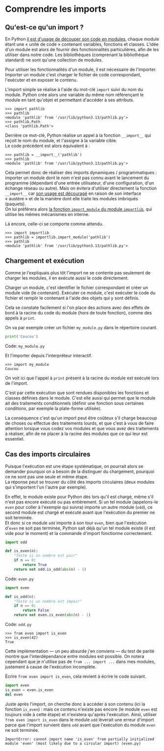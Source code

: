# Comprendre les imports

## Qu'est-ce qu'un import ?

En Python [il est d'usage de découper son code en modules](https://zestedesavoir.com/tutoriels/2514/un-zeste-de-python/6-entrees-sorties/1-modules/), chaque module étant une « unité de code » contenant variables, fonctions et classes.
L'idée d'un module est alors de fournir des fonctionnalités particulières, afin de les utiliser dans notre code.
Les bibliothèques (comprenant la bibliothèque standard) ne sont qu'une collection de modules.

Pour utiliser les fonctionnalités d'un module, il est nécessaire de l'importer.
Importer un module c'est charger le fichier de code correspondant, l'exécuter et en exposer le contenu.

L'import simple se réalise à l'aide du mot-clé `import` suivi du nom du module.
Python crée alors une variable du même nom référençant le module en tant qu'objet et permettant d'accéder à ses attributs.

```pycon
>>> import pathlib
>>> pathlib
<module 'pathlib' from '/usr/lib/python3.13/pathlib.py'>
>>> pathlib.Path
<class 'pathlib.Path'>
```

Derrière ce mot-clé, Python réalise un appel à la fonction `__import__` qui reçoit le nom du module, et l'assigne à la variable cible.  
Le code précédent est alors équivalent à :

```pycon
>>> pathlib = __import__('pathlib')
>>> pathlib
<module 'pathlib' from '/usr/lib/python3.13/pathlib.py'>
```

Cela permet donc de réaliser des imports dynamiques / programmatiques : importer un module dont le nom n'est pas connu avant le lancement du programme (dépendant d'une entrée utilisateur, d'une configuration, d'un échange réseau ou autre).
Mais on évitera d'utiliser directement la fonction `__import__` car [son usage est découragé](https://docs.python.org/fr/3.13/library/functions.html#import__) en raison de son interface « austère » et de la manière dont elle traite les modules imbriqués (paquets).  
On lui préférera alors [la fonction `import_module` du module `importlib`](https://docs.python.org/fr/3.13/library/importlib.html#importlib.import_module), qui utilise les mêmes mécanismes en interne.

Là encore, celle-ci se comporte comme attendu.

```pycon
>>> import importlib
>>> pathlib = importlib.import_module('pathlib')
>>> pathlib
<module 'pathlib' from '/usr/lib/python3.13/pathlib.py'>
```

## Chargement et exécution

Comme je l'expliquais plus tôt l'import ne se contente pas seulement de charger les modules, il en exécute aussi le code directement.

Charger un module, c'est identifier le fichier correspondant et créer un module vide (le contenant).
Exécuter ce module, c'est exécuter le code du fichier et remplir le contenant à l'aide des objets qui y sont définis.

Cela se constate facilement si l'on place des actions avec des effets de bord à la racine du code du module (hors de toute fonction), comme des appels à `print`.

On va par exemple créer un fichier `my_module.py` dans le répertoire courant.

```python
print('Coucou')
```
Code: `my_module.py`

Et l'importer depuis l'interpréteur interactif.

```pycon
>>> import my_module
Coucou
```

On voit ici que l'appel à `print` présent à la racine du module est exécuté lors de l'import.

C'est par cette exécution que sont rendues disponibles les fonctions et classes définies dans le module.
C'est elle aussi qui permet que le module ait des traitements conditionnels (définir une fonction sous certaines conditions, par exemple la plate-forme utilisée).

La conséquence c'est qu'un import peut être coûteux s'il charge beaucoup de choses ou effectue des traitements lourds, et que c'est à vous de faire attention lorsque vous codez vos modules et que vous avez des traitements à réaliser, afin de ne placer à la racine des modules que ce qui leur est essentiel.

## Cas des imports circulaires

Puisque l'exécution est une étape systématique, on pourrait alors se demander pourquoi on a besoin de la distinguer du chargement, pourquoi ce ne sont pas une seule et même étape.  
La réponse peut se trouver du côté des imports circulaires (deux modules qui s'importent l'un l'autre par exemple).

En effet, le module existe pour Python dès lors qu'il est chargé, même s'il n'est pas encore exécuté ou pas entièrement.
Si un tel module (appelons-le `even` pour coller à l'exemple qui suivra) importe un autre module (`odd`), ce second module est chargé et exécuté avant que l'exécution du premier ne soit terminée.  
Et donc si ce module `odd` importe à son tour `even`, bien que l'exécution d'`even` ne soit pas terminée, Python sait déjà qu'un tel module existe (il est vide pour le moment) et la commande d'import fonctionne correctement.

```python
import odd

def is_even(n):
    "Teste si un nombre est pair"
    if n == 0:
        return True
    return not odd.is_odd(abs(n) - 1)
```
Code: `even.py`

```python
import even

def is_odd(n):
    "Teste si un nombre est impair"
    if n == 0:
        return False
    return not even.is_even(abs(n) - 1)
```
Code: `odd.py`

```pycon
>>> from even import is_even
>>> is_even(42)
True
```

Cette implémentation — un peu absurde j'en conviens — du test de parité montre que l'interdépendance entre modules est possible.
On notera cependant que je n'utilise pas de `from ... import ...` dans mes modules, justement à cause de l'exécution incomplète.

Écrire `from even import is_even`, cela revient à écrire le code suivant.

```python
import even
is_even = even.is_even
del even
```

Juste après l'import, on cherche donc à accéder à son contenu (ici la fonction `is_even`) : mais ce contenu n'existe pas encore (le module `even` est toujours vide à cette étape) et n'existera qu'après l'exécution.
Ainsi, utiliser `from even import is_even` dans le module `odd` lèverait une erreur d'import parce que l'import survient dans `odd` avant que l'exécution du module `even` ne soit terminée.

```
ImportError: cannot import name 'is_even' from partially initialized module 'even' (most likely due to a circular import) (even.py)
```
